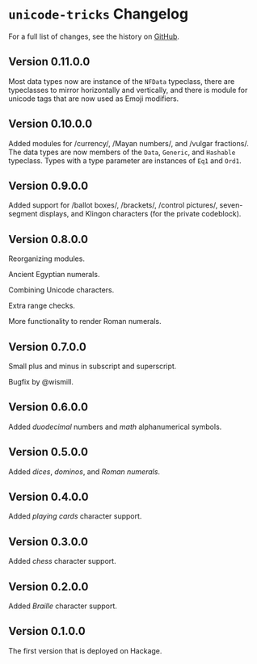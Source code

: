 # `unicode-tricks` Changelog

For a full list of changes, see the history on [GitHub](https://github.com/hapytex/unicode-tricks).

## Version 0.11.0.0

Most data types now are instance of the `NFData` typeclass, there are typeclasses to mirror horizontally and vertically, and there is module
for unicode tags that are now used as Emoji modifiers.

## Version 0.10.0.0

Added modules for /currency/, /Mayan numbers/, and /vulgar fractions/. The data types are now members of the `Data`, `Generic`, and `Hashable`
typeclass. Types with a type parameter are instances of `Eq1` and `Ord1`.

## Version 0.9.0.0

Added support for /ballot boxes/, /brackets/, /control pictures/, seven-segment displays, and Klingon characters (for the private codeblock).

## Version 0.8.0.0

Reorganizing modules.

Ancient Egyptian numerals.

Combining Unicode characters.

Extra range checks.

More functionality to render Roman numerals.

## Version 0.7.0.0

Small plus and minus in subscript and superscript.

Bugfix by @wismill.

## Version 0.6.0.0

Added *duodecimal* numbers and *math* alphanumerical symbols.

## Version 0.5.0.0

Added *dices*, *dominos*, and *Roman numerals*.

## Version 0.4.0.0

Added *playing cards* character support.

## Version 0.3.0.0

Added *chess* character support.

## Version 0.2.0.0

Added *Braille* character support.

## Version 0.1.0.0

The first version that is deployed on Hackage.
